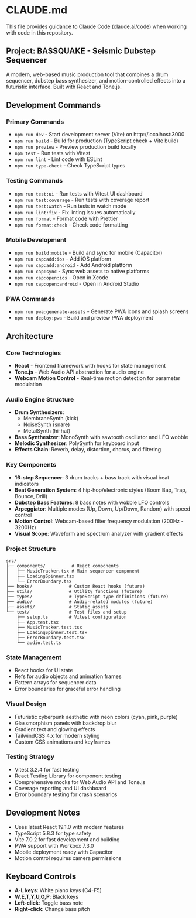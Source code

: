 # CLAUDE.md

This file provides guidance to Claude Code (claude.ai/code) when working with
code in this repository.

## Project: BASSQUAKE - Seismic Dubstep Sequencer

A modern, web-based music production tool that combines a drum sequencer,
dubstep bass synthesizer, and motion-controlled effects into a futuristic
interface. Built with React and Tone.js.

## Development Commands

### Primary Commands

- `npm run dev` - Start development server (Vite) on http://localhost:3000
- `npm run build` - Build for production (TypeScript check + Vite build)
- `npm run preview` - Preview production build locally
- `npm test` - Run tests with Vitest
- `npm run lint` - Lint code with ESLint
- `npm run type-check` - Check TypeScript types

### Testing Commands

- `npm run test:ui` - Run tests with Vitest UI dashboard
- `npm run test:coverage` - Run tests with coverage report
- `npm run test:watch` - Run tests in watch mode
- `npm run lint:fix` - Fix linting issues automatically
- `npm run format` - Format code with Prettier
- `npm run format:check` - Check code formatting

### Mobile Development

- `npm run build:mobile` - Build and sync for mobile (Capacitor)
- `npm run cap:add:ios` - Add iOS platform
- `npm run cap:add:android` - Add Android platform
- `npm run cap:sync` - Sync web assets to native platforms
- `npm run cap:open:ios` - Open in Xcode
- `npm run cap:open:android` - Open in Android Studio

### PWA Commands

- `npm run pwa:generate-assets` - Generate PWA icons and splash screens
- `npm run deploy:pwa` - Build and preview PWA deployment

## Architecture

### Core Technologies

- **React** - Frontend framework with hooks for state management
- **Tone.js** - Web Audio API abstraction for audio engine
- **Webcam Motion Control** - Real-time motion detection for parameter
  modulation

### Audio Engine Structure

- **Drum Synthesizers**:
  - MembraneSynth (kick)
  - NoiseSynth (snare)
  - MetalSynth (hi-hat)
- **Bass Synthesizer**: MonoSynth with sawtooth oscillator and LFO wobble
- **Melodic Synthesizer**: PolySynth for keyboard input
- **Effects Chain**: Reverb, delay, distortion, chorus, and filtering

### Key Components

- **16-step Sequencer**: 3 drum tracks + bass track with visual beat indicators
- **Beat Generation System**: 4 hip-hop/electronic styles (Boom Bap, Trap,
  Bounce, Drill)
- **Dubstep Bass Features**: 8 bass notes with wobble LFO controls
- **Arpeggiator**: Multiple modes (Up, Down, Up/Down, Random) with speed control
- **Motion Control**: Webcam-based filter frequency modulation (200Hz - 3200Hz)
- **Visual Scope**: Waveform and spectrum analyzer with gradient effects

### Project Structure

```
src/
├── components/          # React components
│   ├── MusicTracker.tsx # Main sequencer component
│   ├── LoadingSpinner.tsx
│   └── ErrorBoundary.tsx
├── hooks/              # Custom React hooks (future)
├── utils/              # Utility functions (future)
├── types/              # TypeScript type definitions (future)
├── audio/              # Audio-related modules (future)
├── assets/             # Static assets
└── test/               # Test files and setup
    ├── setup.ts        # Vitest configuration
    ├── App.test.tsx
    ├── MusicTracker.test.tsx
    ├── LoadingSpinner.test.tsx
    ├── ErrorBoundary.test.tsx
    └── audio.test.ts
```

### State Management

- React hooks for UI state
- Refs for audio objects and animation frames
- Pattern arrays for sequencer data
- Error boundaries for graceful error handling

### Visual Design

- Futuristic cyberpunk aesthetic with neon colors (cyan, pink, purple)
- Glassmorphism panels with backdrop blur
- Gradient text and glowing effects
- TailwindCSS 4.x for modern styling
- Custom CSS animations and keyframes

### Testing Strategy

- Vitest 3.2.4 for fast testing
- React Testing Library for component testing
- Comprehensive mocks for Web Audio API and Tone.js
- Coverage reporting and UI dashboard
- Error boundary testing for crash scenarios

## Development Notes

- Uses latest React 19.1.0 with modern features
- TypeScript 5.8.3 for type safety
- Vite 7.0.2 for fast development and building
- PWA support with Workbox 7.3.0
- Mobile deployment ready with Capacitor
- Motion control requires camera permissions

## Keyboard Controls

- **A-L keys**: White piano keys (C4-F5)
- **W,E,T,Y,U,O,P**: Black keys
- **Left-click**: Toggle bass note
- **Right-click**: Change bass pitch

